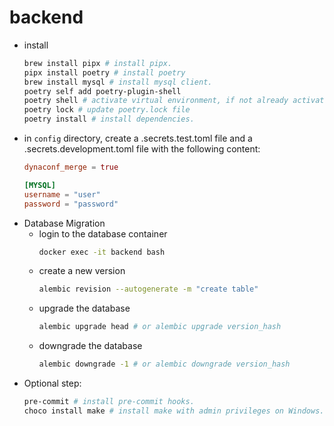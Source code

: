 # backend

- install
  ```bash
  brew install pipx # install pipx.
  pipx install poetry # install poetry 
  brew install mysql # install mysql client.
  poetry self add poetry-plugin-shell
  poetry shell # activate virtual environment, if not already activated.
  poetry lock # update poetry.lock file
  poetry install # install dependencies.
  ```
- in `config` directory, create a .secrets.test.toml file and a .secrets.development.toml file with the following content:
  ```toml
  dynaconf_merge = true

  [MYSQL]
  username = "user"
  password = "password"
  ```
- Database Migration
  - login to the database container
    ```bash
    docker exec -it backend bash
    ```
  - create a new version
    ```bash
    alembic revision --autogenerate -m "create table"
    ```
  - upgrade the database
    ```bash
    alembic upgrade head # or alembic upgrade version_hash
    ```
  - downgrade the database
    ```bash
    alembic downgrade -1 # or alembic downgrade version_hash
    ```
- Optional step:
  ```bash
  pre-commit # install pre-commit hooks.
  choco install make # install make with admin privileges on Windows.
  ```
